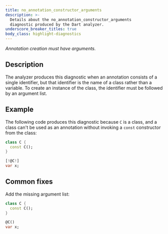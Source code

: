 ```yaml
---
title: no_annotation_constructor_arguments
description: >-
  Details about the no_annotation_constructor_arguments
  diagnostic produced by the Dart analyzer.
underscore_breaker_titles: true
body_class: highlight-diagnostics
---
```


_Annotation creation must have arguments._

## Description

The analyzer produces this diagnostic when an annotation consists of a
single identifier, but that identifier is the name of a class rather than a
variable. To create an instance of the class, the identifier must be
followed by an argument list.

## Example

The following code produces this diagnostic because `C` is a class, and a
class can't be used as an annotation without invoking a `const` constructor
from the class:

```dart
class C {
  const C();
}

[!@C!]
var x;
```

## Common fixes

Add the missing argument list:

```dart
class C {
  const C();
}

@C()
var x;
```
